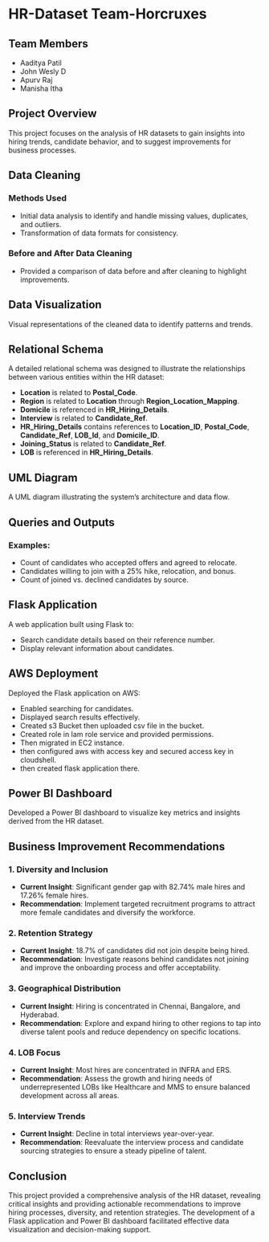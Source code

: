 # HR-Dataset Team-Horcruxes

## Team Members
- Aaditya Patil
- John Wesly D
- Apurv Raj
- Manisha Itha

## Project Overview
This project focuses on the analysis of HR datasets to gain insights into hiring trends, candidate behavior, and to suggest improvements for business processes.

## Data Cleaning
### Methods Used
- Initial data analysis to identify and handle missing values, duplicates, and outliers.
- Transformation of data formats for consistency.

### Before and After Data Cleaning
- Provided a comparison of data before and after cleaning to highlight improvements.

## Data Visualization
Visual representations of the cleaned data to identify patterns and trends.

## Relational Schema
A detailed relational schema was designed to illustrate the relationships between various entities within the HR dataset:
- **Location** is related to **Postal_Code**.
- **Region** is related to **Location** through **Region_Location_Mapping**.
- **Domicile** is referenced in **HR_Hiring_Details**.
- **Interview** is related to **Candidate_Ref**.
- **HR_Hiring_Details** contains references to **Location_ID**, **Postal_Code**, **Candidate_Ref**, **LOB_Id**, and **Domicile_ID**.
- **Joining_Status** is related to **Candidate_Ref**.
- **LOB** is referenced in **HR_Hiring_Details**.

## UML Diagram
A UML diagram illustrating the system’s architecture and data flow.

## Queries and Outputs
### Examples:
- Count of candidates who accepted offers and agreed to relocate.
- Candidates willing to join with a 25% hike, relocation, and bonus.
- Count of joined vs. declined candidates by source.

## Flask Application
A web application built using Flask to:
- Search candidate details based on their reference number.
- Display relevant information about candidates.

## AWS Deployment
Deployed the Flask application on AWS:
- Enabled searching for candidates.
- Displayed search results effectively.
- Created s3 Bucket then uploaded csv file in the bucket.
- Created role in Iam role service and provided permissions.
- Then migrated in EC2 instance.
- then configured aws with access key and secured access key in cloudshell.
- then created flask application there.

## Power BI Dashboard
Developed a Power BI dashboard to visualize key metrics and insights derived from the HR dataset.

## Business Improvement Recommendations
### 1. Diversity and Inclusion
- **Current Insight**: Significant gender gap with 82.74% male hires and 17.26% female hires.
- **Recommendation**: Implement targeted recruitment programs to attract more female candidates and diversify the workforce.

### 2. Retention Strategy
- **Current Insight**: 18.7% of candidates did not join despite being hired.
- **Recommendation**: Investigate reasons behind candidates not joining and improve the onboarding process and offer acceptability.

### 3. Geographical Distribution
- **Current Insight**: Hiring is concentrated in Chennai, Bangalore, and Hyderabad.
- **Recommendation**: Explore and expand hiring to other regions to tap into diverse talent pools and reduce dependency on specific locations.

### 4. LOB Focus
- **Current Insight**: Most hires are concentrated in INFRA and ERS.
- **Recommendation**: Assess the growth and hiring needs of underrepresented LOBs like Healthcare and MMS to ensure balanced development across all areas.

### 5. Interview Trends
- **Current Insight**: Decline in total interviews year-over-year.
- **Recommendation**: Reevaluate the interview process and candidate sourcing strategies to ensure a steady pipeline of talent.

## Conclusion
This project provided a comprehensive analysis of the HR dataset, revealing critical insights and providing actionable recommendations to improve hiring processes, diversity, and retention strategies. The development of a Flask application and Power BI dashboard facilitated effective data visualization and decision-making support.

